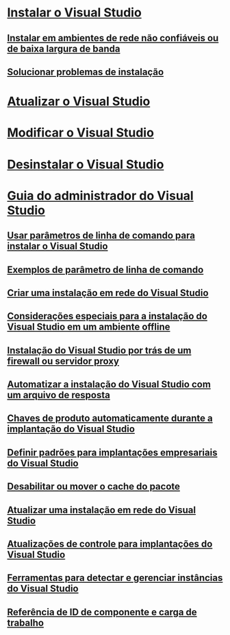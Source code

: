 # [Instalar o Visual Studio](install-visual-studio.md)
## [Instalar em ambientes de rede não confiáveis ou de baixa largura de banda](install-vs-inconsistent-quality-network.md)
## [Solucionar problemas de instalação](troubleshooting-installation-issues.md)
# [Atualizar o Visual Studio](update-visual-studio.md)
# [Modificar o Visual Studio](modify-visual-studio.md)
# [Desinstalar o Visual Studio](uninstall-visual-studio.md)
# [Guia do administrador do Visual Studio](visual-studio-administrator-guide.md)
## [Usar parâmetros de linha de comando para instalar o Visual Studio](use-command-line-parameters-to-install-visual-studio.md)
## [Exemplos de parâmetro de linha de comando](command-line-parameter-examples.md)
## [Criar uma instalação em rede do Visual Studio](create-a-network-installation-of-visual-studio.md)
## [Considerações especiais para a instalação do Visual Studio em um ambiente offline](install-visual-studio-in-offline-environment.md)
## [Instalação do Visual Studio por trás de um firewall ou servidor proxy](install-visual-studio-behind-a-firewall-or-proxy-server.md)
## [Automatizar a instalação do Visual Studio com um arquivo de resposta](automated-installation-with-response-file.md)
## [Chaves de produto automaticamente durante a implantação do Visual Studio](automatically-apply-product-keys-when-deploying-visual-studio.md)
## [Definir padrões para implantações empresariais do Visual Studio](set-defaults-for-enterprise-deployments.md)
## [Desabilitar ou mover o cache do pacote](disable-or-move-the-package-cache.md)
## [Atualizar uma instalação em rede do Visual Studio](update-a-network-installation-of-visual-studio.md)
## [Atualizações de controle para implantações do Visual Studio](controlling-updates-to-visual-studio-deployments.md)
## [Ferramentas para detectar e gerenciar instâncias do Visual Studio](tools-for-managing-visual-studio-instances.md)
## [Referência de ID de componente e carga de trabalho](workload-and-component-ids.md)
